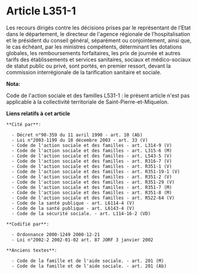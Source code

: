 # Article L351-1

Les recours dirigés contre les décisions prises par le représentant de l'Etat dans le département, le directeur de l'agence
régionale de l'hospitalisation et le président du conseil général, séparément ou conjointement, ainsi que, le cas échéant,
par les ministres compétents, déterminant les dotations globales, les remboursements forfaitaires, les prix de journée et
autres tarifs des établissements et services sanitaires, sociaux et médico-sociaux de statut public ou privé, sont portés, en
premier ressort, devant la commission interrégionale de la tarification sanitaire et sociale.

**Nota:**

Code de l'action sociale et des familles L531-1 : le présent article n'est pas applicable à la collectivité territoriale de
Saint-Pierre-et-Miquelon.

**Liens relatifs à cet article**

	**Cité par**:

	  - Décret n°90-359 du 11 avril 1990 - art. 10 (Ab)
	  - Loi n°2003-1199 du 18 décembre 2003 - art. 33 (V)
	  - Code de l'action sociale et des familles - art. L314-9 (V)
	  - Code de l'action sociale et des familles - art. L315-6 (M)
	  - Code de l'action sociale et des familles - art. L543-5 (V)
	  - Code de l'action sociale et des familles - art. R316-7 (V)
	  - Code de l'action sociale et des familles - art. R351-1 (V)
	  - Code de l'action sociale et des familles - art. R351-19-1 (V)
	  - Code de l'action sociale et des familles - art. R351-2 (V)
	  - Code de l'action sociale et des familles - art. R351-29 (V)
	  - Code de l'action sociale et des familles - art. R351-7 (M)
	  - Code de l'action sociale et des familles - art. R351-8 (M)
	  - Code de l'action sociale et des familles - art. R522-64 (V)
	  - Code de la santé publique - art. L6114-4 (V)
	  - Code de la santé publique - art. L6143-4 (V)
	  - Code de la sécurité sociale. - art. L114-16-2 (VD)

	**Codifié par**:

	  - Ordonnance 2000-1249 2000-12-21
	  - Loi n°2002-2 2002-01-02 art. 87 JORF 3 janvier 2002

	**Anciens textes**:

	  - Code de la famille et de l'aide sociale. - art. 201 (M)
	  - Code de la famille et de l'aide sociale. - art. 201 (Ab)
